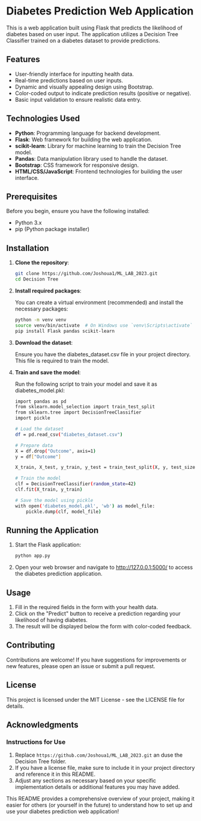 # Diabetes Prediction Web Application

This is a web application built using Flask that predicts the likelihood of diabetes based on user input. The application utilizes a Decision Tree Classifier trained on a diabetes dataset to provide predictions.

## Features

- User-friendly interface for inputting health data.
- Real-time predictions based on user inputs.
- Dynamic and visually appealing design using Bootstrap.
- Color-coded output to indicate prediction results (positive or negative).
- Basic input validation to ensure realistic data entry.

## Technologies Used

- **Python**: Programming language for backend development.
- **Flask**: Web framework for building the web application.
- **scikit-learn**: Library for machine learning to train the Decision Tree model.
- **Pandas**: Data manipulation library used to handle the dataset.
- **Bootstrap**: CSS framework for responsive design.
- **HTML/CSS/JavaScript**: Frontend technologies for building the user interface.

## Prerequisites

Before you begin, ensure you have the following installed:

- Python 3.x
- pip (Python package installer)

## Installation

1. **Clone the repository**:

   ```bash
   git clone https://github.com/Joshoua1/ML_LAB_2023.git
   cd Decision Tree
   ```
   
2. **Install required packages**:

    You can create a virtual environment (recommended) and install the necessary packages:
    ```bash
    python -m venv venv
    source venv/bin/activate  # On Windows use `venv\Scripts\activate`
    pip install Flask pandas scikit-learn
    ```

3. **Download the dataset**:

    Ensure you have the diabetes_dataset.csv file in your project directory. This file is required to train the model.

4. **Train and save the model**:

    Run the following script to train your model and save it as diabetes_model.pkl:
    ```bash
    import pandas as pd
    from sklearn.model_selection import train_test_split
    from sklearn.tree import DecisionTreeClassifier
    import pickle

    # Load the dataset
    df = pd.read_csv("diabetes_dataset.csv")

    # Prepare data
    X = df.drop("Outcome", axis=1)
    y = df["Outcome"]

    X_train, X_test, y_train, y_test = train_test_split(X, y, test_size=0.2, random_state=42)

    # Train the model
    clf = DecisionTreeClassifier(random_state=42)
    clf.fit(X_train, y_train)

    # Save the model using pickle
    with open('diabetes_model.pkl', 'wb') as model_file:
        pickle.dump(clf, model_file)
    ```
    
## Running the Application

1. Start the Flask application:

    ```bash
    python app.py
    ```

2. Open your web browser and navigate to http://127.0.0.1:5000/ to access the diabetes prediction application.

## Usage

1. Fill in the required fields in the form with your health data.
2. Click on the "Predict" button to receive a prediction regarding your likelihood of having diabetes.
3. The result will be displayed below the form with color-coded feedback.

## Contributing

Contributions are welcome! If you have suggestions for improvements or new features, please open an issue or submit a pull request.

## License

This project is licensed under the MIT License - see the LICENSE file for details.

## Acknowledgments


### Instructions for Use

1. Replace `https://github.com/Joshoua1/ML_LAB_2023.git` an duse the Decision Tree folder.
2. If you have a license file, make sure to include it in your project directory and reference it in this README.
3. Adjust any sections as necessary based on your specific implementation details or additional features you may have added.

This README provides a comprehensive overview of your project, making it easier for others (or yourself in the future) to understand how to set up and use your diabetes prediction web application!
